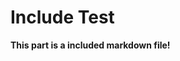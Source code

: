 Include Test
========================================================================

**This part is a included markdown file!**

